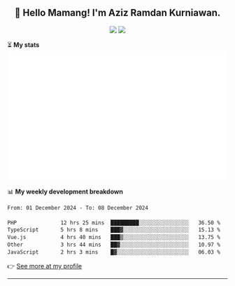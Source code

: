 <h2 align="center">👋 Hello Mamang! I'm Aziz Ramdan Kurniawan.</h2>  
<p align="center">
  <img src="https://komarev.com/ghpvc/?username=azizramdan">
  <img src="https://wakatime.com/badge/user/90056fa0-4c31-4eca-954e-2a3ac05896f9.svg">
</p>
    
⏳ **My stats**  
![](https://raw.githubusercontent.com/azizramdan/github-stats/master/generated/overview.svg#gh-dark-mode-only)

📊 **My weekly development breakdown**
<!--START_SECTION:waka-->

```txt
From: 01 December 2024 - To: 08 December 2024

PHP              12 hrs 25 mins  █████████░░░░░░░░░░░░░░░░   36.50 %
TypeScript       5 hrs 8 mins    ███▓░░░░░░░░░░░░░░░░░░░░░   15.13 %
Vue.js           4 hrs 40 mins   ███▒░░░░░░░░░░░░░░░░░░░░░   13.75 %
Other            3 hrs 44 mins   ██▓░░░░░░░░░░░░░░░░░░░░░░   10.97 %
JavaScript       2 hrs 3 mins    █▓░░░░░░░░░░░░░░░░░░░░░░░   06.03 %
```

<!--END_SECTION:waka-->
👉 [See more at my profile](https://wakatime.com/@azizramdan)
***
